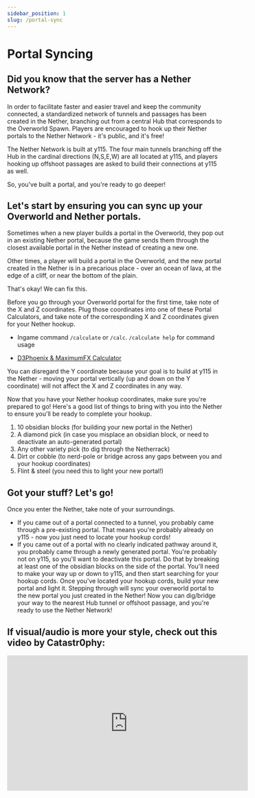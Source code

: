 ```yaml
---
sidebar_position: 1
slug: /portal-sync
---
```


# Portal Syncing

## Did you know that the server has a Nether Network?

In order to facilitate faster and easier travel and keep the community connected, a standardized network of tunnels and passages has been created in the Nether, branching out from a central Hub that corresponds to the Overworld Spawn. Players are encouraged to hook up their Nether portals to the Nether Network - it's public, and it's free!

The Nether Network is built at y115. The four main tunnels branching off the Hub in the cardinal directions (N,S,E,W) are all located at y115, and players hooking up offshoot passages are asked to build their connections at y115 as well.

So, you've built a portal, and you're ready to go deeper!

## Let's start by ensuring you can sync up your Overworld and Nether portals.

Sometimes when a new player builds a portal in the Overworld, they pop out in an existing Nether portal, because the game sends them through the closest available portal in the Nether instead of creating a new one.

Other times, a player will build a portal in the Overworld, and the new portal created in the Nether is in a precarious place - over an ocean of lava, at the edge of a cliff, or near the bottom of the plain.

That's okay! We can fix this.

Before you go through your Overworld portal for the first time, take note of the X and Z coordinates. Plug those coordinates into one of these Portal Calculators, and take note of the corresponding X and Z coordinates given for your Nether hookup.

- Ingame command `/calculate` or `/calc`. `/calculate help` for command usage

- [D3Phoenix & MaximumFX Calculator](https://maximumfx.nl/portal/en/)

You can disregard the Y coordinate because your goal is to build at y115 in the Nether - moving your portal vertically (up and down on the Y coordinate) will not affect the X and Z coordinates in any way.

Now that you have your Nether hookup coordinates, make sure you're prepared to go! Here's a good list of things to bring with you into the Nether to ensure you'll be ready to complete your hookup.

1. 10 obsidian blocks (for building your new portal in the Nether)
2. A diamond pick (in case you misplace an obsidian block, or need to deactivate an auto-generated portal)
3. Any other variety pick (to dig through the Netherrack)
4. Dirt or cobble (to nerd-pole or bridge across any gaps between you and your hookup coordinates)
5. Flint & steel (you need this to light your new portal!)
   
## Got your stuff? Let's go!

Once you enter the Nether, take note of your surroundings.

- If you came out of a portal connected to a tunnel, you probably came through a pre-existing portal. That means you're probably already on y115 - now you just need to locate your hookup cords!
- If you came out of a portal with no clearly indicated pathway around it, you probably came through a newly generated portal. You're probably not on y115, so you'll want to deactivate this portal. Do that by breaking at least one of the obsidian blocks on the side of the portal. You'll need to make your way up or down to y115, and then start searching for your hookup cords.
Once you've located your hookup cords, build your new portal and light it. Stepping through will sync your overworld portal to the new portal you just created in the Nether! Now you can dig/bridge your way to the nearest Hub tunnel or offshoot passage, and you're ready to use the Nether Network!

## If visual/audio is more your style, check out this video by Catastr0phy:

<iframe width="560" height="315" src="https://www.youtube.com/embed/tvESU9TFLf0" title="YouTube video player" frameborder="0" allow="accelerometer; autoplay; clipboard-write; encrypted-media; gyroscope; picture-in-picture" allowfullscreen></iframe>